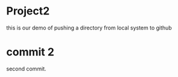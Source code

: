 # Project2
this is our demo of pushing a directory from local system to github

# commit 2
 second commit.